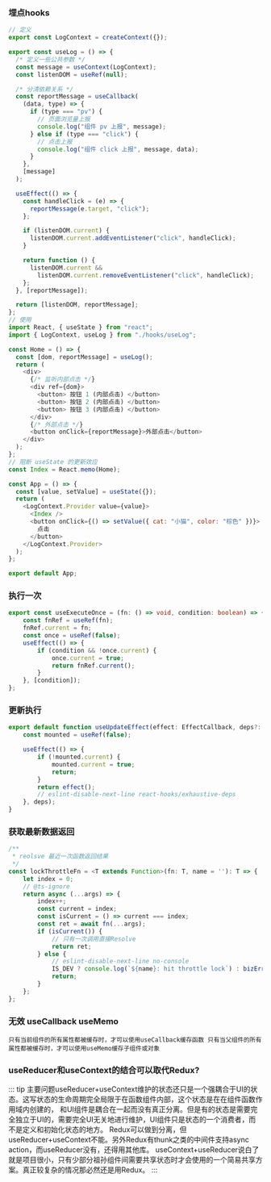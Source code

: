 
### 埋点hooks

``` javascript
// 定义
export const LogContext = createContext({});

export const useLog = () => {
  /* 定义一些公共参数 */
  const message = useContext(LogContext);
  const listenDOM = useRef(null);

  /* 分清依赖关系 */
  const reportMessage = useCallback(
    (data, type) => {
      if (type === "pv") {
        // 页面浏览量上报
        console.log("组件 pv 上报", message);
      } else if (type === "click") {
        // 点击上报
        console.log("组件 click 上报", message, data);
      }
    },
    [message]
  );

  useEffect(() => {
    const handleClick = (e) => {
      reportMessage(e.target, "click");
    };

    if (listenDOM.current) {
      listenDOM.current.addEventListener("click", handleClick);
    }

    return function () {
      listenDOM.current &&
        listenDOM.current.removeEventListener("click", handleClick);
    };
  }, [reportMessage]);

  return [listenDOM, reportMessage];
};
// 使用
import React, { useState } from "react";
import { LogContext, useLog } from "./hooks/useLog";

const Home = () => {
  const [dom, reportMessage] = useLog();
  return (
    <div>
      {/* 监听内部点击 */}
      <div ref={dom}>
        <button> 按钮 1 (内部点击) </button>
        <button> 按钮 2 (内部点击) </button>
        <button> 按钮 3 (内部点击) </button>
      </div>
      {/* 外部点击 */}
      <button onClick={reportMessage}>外部点击</button>
    </div>
  );
};
// 阻断 useState 的更新效应
const Index = React.memo(Home);

const App = () => {
  const [value, setValue] = useState({});
  return (
    <LogContext.Provider value={value}>
      <Index />
      <button onClick={() => setValue({ cat: "小猫", color: "棕色" })}>
        点击
      </button>
    </LogContext.Provider>
  );
};

export default App;
```

### 执行一次

``` typescript
export const useExecuteOnce = (fn: () => void, condition: boolean) => {
    const fnRef = useRef(fn);
    fnRef.current = fn;
    const once = useRef(false);
    useEffect(() => {
        if (condition && !once.current) {
            once.current = true;
            return fnRef.current();
        }
    }, [condition]);
};
```

### 更新执行
``` typescript
export default function useUpdateEffect(effect: EffectCallback, deps?: DependencyList) {
    const mounted = useRef(false);

    useEffect(() => {
        if (!mounted.current) {
            mounted.current = true;
            return;
        }
        return effect();
        // eslint-disable-next-line react-hooks/exhaustive-deps
    }, deps);
}

```

### 获取最新数据返回
``` typescript
/**
 * reolsve 最近一次函数返回结果
 */
const lockThrottleFn = <T extends Function>(fn: T, name = ''): T => {
    let index = 0;
    // @ts-ignore
    return async (...args) => {
        index++;
        const current = index;
        const isCurrent = () => current === index;
        const ret = await fn(...args);
        if (isCurrent()) {
            // 只有一次调用直接Resolve
            return ret;
        } else {
            // eslint-disable-next-line no-console
            IS_DEV ? console.log(`${name}: hit throttle lock`) : bizErrLogger(`${name} 命中非最新返回结果`);
            return;
        }
    };
};

```

### 无效 useCallback useMemo
```
只有当前组件的所有属性都被缓存时，才可以使用useCallback缓存函数 只有当父组件的所有属性都被缓存时，才可以使用useMemo缓存子组件或对象
```

### useReducer和useContext的结合可以取代Redux?
::: tip
主要问题useReducer+useContext维护的状态还只是一个强耦合于UI的状态。这写状态的生命周期完全局限于在函数组件内部，这个状态是在在组件函数作用域内创建的，
和UI组件是耦合在一起而没有真正分离。但是有的状态是需要完全独立于UI的，需要完全UI无关地进行维护，UI组件只是状态的一个消费者，而不是定义和初始化状态的地方。
Redux可以做到分离，但useReducer+useContext不能。另外Redux有thunk之类的中间件支持async  action，而useReducer没有，还得用其他库。
useContext+useReducer说白了就是项目很小，只有少部分祖孙组件间需要共享状态时才会使用的一个简易共享方案。真正较复杂的情况那必然还是用Redux。
:::
